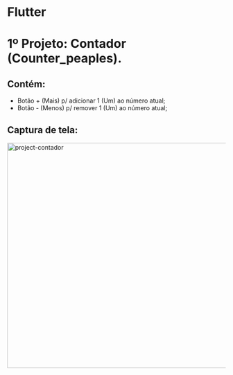 # Flutter
# 1º Projeto: Contador (Counter_peaples).
## Contém:
- Botão + (Mais) p/ adicionar 1 (Um) ao número atual;
- Botão - (Menos) p/ remover 1 (Um) ao número atual;

## Captura de tela:

<img src="https://i.ibb.co/VNN3VzK/Simulator-Screen-Shot-i-Phone-8-2021-08-10-at-19-32-14.png" alt="project-contador" border="0" height="520px">
